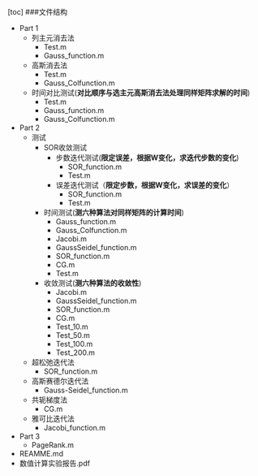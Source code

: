 [toc]
###文件结构
* Part 1
    * 列主元消去法
        * Test.m
        * Gauss_function.m
    * 高斯消去法  
        * Test.m
        * Gauss_Colfunction.m
    * 时间对比测试(**对比顺序与选主元高斯消去法处理同样矩阵求解的时间**)
        * Test.m
        * Gauss_function.m
        * Gauss_Colfunction.m
* Part 2
    * 测试
        * SOR收敛测试
            * 步数迭代测试(**限定误差，根据W变化，求迭代步数的变化**)
                * SOR_function.m
                * Test.m
            * 误差迭代测试（**限定步数，根据W变化，求误差的变化**）
                * SOR_function.m
                * Test.m
        * 时间测试(**测六种算法对同样矩阵的计算时间**)
            * Gauss_function.m
            * Gauss_Colfunction.m
            * Jacobi.m
            * GaussSeidel_function.m
            * SOR_function.m
            * CG.m
            * Test.m
        * 收敛测试(**测六种算法的收敛性**) 
            * Jacobi.m
            * GaussSeidel_function.m
            * SOR_function.m
            * CG.m
            * Test_10.m
            * Test_50.m
            * Test_100.m
            * Test_200.m
    * 超松弛迭代法
        * SOR_function.m
    * 高斯赛德尔迭代法
        * Gauss-Seidel_function.m
    * 共轭梯度法
        * CG.m
    * 雅可比迭代法
        * Jacobi_function.m
* Part 3
    * PageRank.m
* REAMME.md
* 数值计算实验报告.pdf

